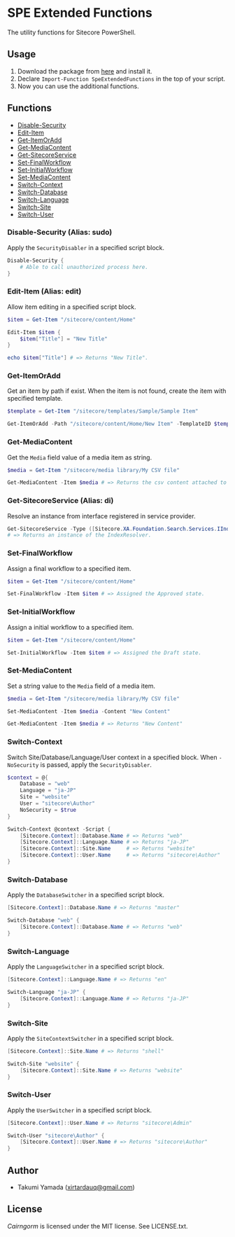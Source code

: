 # SPE Extended Functions
The utility functions for Sitecore PowerShell.

## Usage
1. Download the package from [here](https://github.com/xirtardauq/SPE-Extended-Functions/releases) and install it.
1. Declare `Import-Function SpeExtendedFunctions` in the top of your script.
1. Now you can use the additional functions.

## Functions

- [Disable-Security](#user-content-disable-security-alias-sudo)
- [Edit-Item](#user-content-edit-item-alias-edit)
- [Get-ItemOrAdd](#user-content-get-itemoradd)
- [Get-MediaContent](#user-content-get-mediacontent)
- [Get-SitecoreService](#user-content-get-sitecoreservice-alias-di)
- [Set-FinalWorkflow](#user-content-set-finalworkflow)
- [Set-InitialWorkflow](#user-content-set-initialworkflow)
- [Set-MediaContent](#user-content-set-mediacontent)
- [Switch-Context](#user-content-switch-context)
- [Switch-Database](#user-content-switch-database)
- [Switch-Language](#user-content-switch-language)
- [Switch-Site](#user-content-switch-site)
- [Switch-User](#user-content-switch-user)

### Disable-Security (Alias: sudo)
Apply the `SecurityDisabler` in a specified script block.

```powershell
Disable-Security {
    # Able to call unauthorized process here.
}
```

### Edit-Item (Alias: edit)
Allow item editing in a specified script block.

```powershell
$item = Get-Item "/sitecore/content/Home"

Edit-Item $item {
    $item["Title"] = "New Title"
}

echo $item["Title"] # => Returns "New Title".
```

### Get-ItemOrAdd
Get an item by path if exist. When the item is not found, create the item with specified template.

```powershell
$template = Get-Item "/sitecore/templates/Sample/Sample Item"

Get-ItemOrAdd -Path "/sitecore/content/Home/New Item" -TemplateID $template.ID
```

### Get-MediaContent
Get the `Media` field value of a media item as string.

```powershell
$media = Get-Item "/sitecore/media library/My CSV file"

Get-MediaContent -Item $media # => Returns the csv content attached to $media.
```

### Get-SitecoreService (Alias: di)
Resolve an instance from interface registered in service provider.

```powershell
Get-SitecoreService -Type ([Sitecore.XA.Foundation.Search.Services.IIndexResolver])
# => Returns an instance of the IndexResolver.
```

### Set-FinalWorkflow
Assign a final workflow to a specified item.

```powershell
$item = Get-Item "/sitecore/content/Home"

Set-FinalWorkflow -Item $item # => Assigned the Approved state.
```

### Set-InitialWorkflow
Assign a initial workflow to a specified item.

```powershell
$item = Get-Item "/sitecore/content/Home"

Set-InitialWorkflow -Item $item # => Assigned the Draft state.
```

### Set-MediaContent
Set a string value to the `Media` field of a media item.

```powershell
$media = Get-Item "/sitecore/media library/My CSV file"

Set-MediaContent -Item $media -Content "New Content"

Get-MediaContent -Item $media # => Returns "New Content"
```

### Switch-Context
Switch Site/Database/Language/User context in a specified block. When `-NoSecurity` is passed, apply the `SecurityDisabler`.

```powershell
$context = @{
    Database = "web"
    Language = "ja-JP"
    Site = "website"
    User = "sitecore\Author"
    NoSecurity = $true
}

Switch-Context @context -Script {
    [Sitecore.Context]::Database.Name # => Returns "web"
    [Sitecore.Context]::Language.Name # => Returns "ja-JP"
    [Sitecore.Context]::Site.Name     # => Returns "website"
    [Sitecore.Context]::User.Name     # => Returns "sitecore\Author"
}
```

### Switch-Database
Apply the `DatabaseSwitcher` in a specified script block.

```powershell
[Sitecore.Context]::Database.Name # => Returns "master"

Switch-Database "web" {
    [Sitecore.Context]::Database.Name # => Returns "web"
}
```

### Switch-Language
Apply the `LanguageSwitcher` in a specified script block.

```powershell
[Sitecore.Context]::Language.Name # => Returns "en"

Switch-Language "ja-JP" {
    [Sitecore.Context]::Language.Name # => Returns "ja-JP"
}
```

### Switch-Site
Apply the `SiteContextSwitcher` in a specified script block.

```powershell
[Sitecore.Context]::Site.Name # => Returns "shell"

Switch-Site "website" {
    [Sitecore.Context]::Site.Name # => Returns "website"
}
```

### Switch-User
Apply the `UserSwitcher` in a specified script block.

```powershell
[Sitecore.Context]::User.Name # => Returns "sitecore\Admin"

Switch-User "sitecore\Author" {
    [Sitecore.Context]::User.Name # => Returns "sitecore\Author"
}
```

## Author
- Takumi Yamada (xirtardauq@gmail.com)

## License
*Cairngorm* is licensed under the MIT license. See LICENSE.txt.